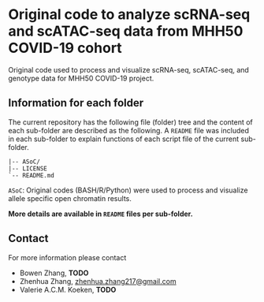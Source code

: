 # Original code to analyze scRNA-seq and scATAC-seq data from MHH50 COVID-19 cohort

Original code used to process and visualize scRNA-seq, scATAC-seq, and genotype data for MHH50 COVID-19 project.


## Information for each folder
The current repository has the following file (folder) tree and the content of each sub-folder are described as the following.
A `README` file was included in each sub-folder to explain functions of each script file of the current sub-folder.

```
|-- ASoC/
|-- LICENSE
`-- README.md
```

`ASoC`: Original codes (BASH/R/Python) were used to process and visualize allele specific open chromatin results.

**More details are available in `README` files per sub-folder.**


## Contact
For more information please contact

- Bowen Zhang, **TODO**
- Zhenhua Zhang, zhenhua.zhang217@gmail.com
- Valerie A.C.M. Koeken, **TODO**
